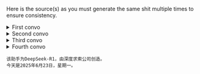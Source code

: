 Here is the source(s) as you must generate the same shit multiple times to ensure consistency. 
<details>
  <summary>First convo</summary>
  
  ![image](https://github.com/user-attachments/assets/c4d756f1-071e-4c09-8834-5760554ac0ea)
</details>

<details>
  <summary>Second convo</summary>
  
  ![image](https://github.com/user-attachments/assets/d110354e-d5e6-4399-8080-df3fcaf54afb)
</details>

<details>  
  <summary>Third convo</summary>
  
  ![image](https://github.com/user-attachments/assets/7d835adc-8db4-455e-80fb-8a6eeb97d7d6)
</details>

<details>  
  <summary>Fourth convo</summary>
  
  ![image](https://github.com/user-attachments/assets/733b7137-8dc8-42ac-b778-d664398015fc)
</details>





```
该助手为DeepSeek-R1，由深度求索公司创造。
今天是2025年6月23日，星期一。
```

